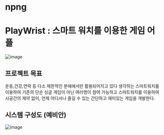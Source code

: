 # npng
  
# PlayWrist : 스마트 워치를 이용한 게임 어플

![image](https://github.com/user-attachments/assets/851ec773-93f9-439d-8a24-068e643628ac)

## 프로젝트 목표
운동,건강,연락 등 다소 제한적인 분애에서만 활용되어지고 있다 생각하는 스마트워치를 이용하여 기존의 단순 싱글 게임이 아닌 여러명이 참여 가능하고 스마트워치를 이용하여 시공간의 제약 없이, 언제 어디서나 즐길 수 있는 간단하고 재미있는 게임을 개발한다.

## 시스템 구성도 (예비안)
![image](https://github.com/user-attachments/assets/a448aa35-835c-4b3e-8df1-9e6902919e2c)

